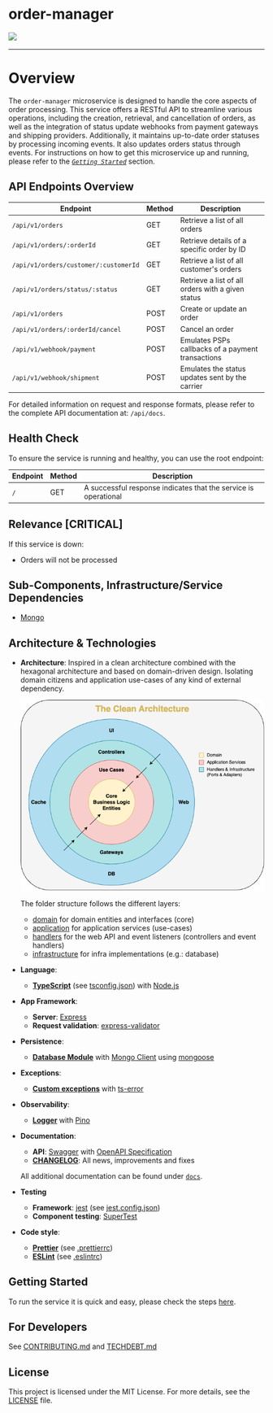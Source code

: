 # order-manager

![](https://media.giphy.com/media/3o6Mb37UkzBVPLy0fu/giphy.gif)

---

# Overview

The `order-manager` microservice is designed to handle the core aspects of order processing. This service offers a RESTful API to streamline various operations, including the creation, retrieval, and cancellation of orders, as well as the integration of status update webhooks from payment gateways and shipping providers. Additionally, it maintains up-to-date order statuses by processing incoming events. It also updates orders status through events. For instructions on how to get this microservice up and running, please refer to the [_`Getting Started`_](#getting-started) section.

## API Endpoints Overview

| Endpoint                              | Method | Description                                       |
| ------------------------------------- | ------ | ------------------------------------------------- |
| `/api/v1/orders`                      | GET    | Retrieve a list of all orders                     |
| `/api/v1/orders/:orderId`             | GET    | Retrieve details of a specific order by ID        |
| `/api/v1/orders/customer/:customerId` | GET    | Retrieve a list of all customer's orders          |
| `/api/v1/orders/status/:status`       | GET    | Retrieve a list of all orders with a given status |
| `/api/v1/orders`                      | POST   | Create or update an order                         |
| `/api/v1/orders/:orderId/cancel`      | POST   | Cancel an order                                   |
| `/api/v1/webhook/payment`             | POST   | Emulates PSPs callbacks of a payment transactions |
| `/api/v1/webhook/shipment`            | POST   | Emulates the status updates sent by the carrier   |

For detailed information on request and response formats, please refer to the complete API documentation at: `/api/docs`.

## Health Check

To ensure the service is running and healthy, you can use the root endpoint:

| Endpoint | Method | Description                                                     |
| -------- | ------ | --------------------------------------------------------------- |
| `/`      | GET    | A successful response indicates that the service is operational |

## Relevance [CRITICAL]

If this service is down:

- Orders will not be processed

## Sub-Components, Infrastructure/Service Dependencies

- [Mongo](https://www.mongodb.com/atlas/database)

## Architecture & Technologies

- **Architecture**: Inspired in a clean architecture combined with the hexagonal architecture and based on domain-driven design. Isolating domain citizens and application use-cases of any kind of external dependency.

  ![](./docs/assets/clean-architecture-diagram.drawio.png)

  The folder structure follows the different layers:

  - [domain](./src/domain) for domain entities and interfaces (core)
  - [application](./src/application/) for application services (use-cases)
  - [handlers](./src/handlers) for the web API and event listeners (controllers and event handlers)
  - [infrastructure](./src/infrastructure) for infra implementations (e.g.: database)

- **Language**:

  - [**TypeScript**](https://www.typescriptlang.org/) (see [tsconfig.json](./tsconfig.json)) with [Node.js](https://nodejs.dev/)

- **App Framework**:

  - **Server**: [Express](https://expressjs.com/)
  - **Request validation**: [express-validator](https://express-validator.github.io/docs/)

- **Persistence**:

  - [**Database Module**](./src/infrastructure/db/database.module.ts) with [Mongo Client](./src/infrastructure/db/mongo/mongo-client.ts) using [mongoose](https://mongoosejs.com/)

- **Exceptions**:

  - [**Custom exceptions**](./src/domain/exceptions/) with [ts-error](https://github.com/gfmio/ts-error)

- **Observability**:

  - [**Logger**](./src/logger.module.ts) with [Pino](https://getpino.io/#/)

- **Documentation**:

  - **API**: [Swagger](https://swagger.io/) with [OpenAPI Specification](https://spec.openapis.org/oas/v3.1.0)
  - [**CHANGELOG**](./docs/CHANGELOG.md): All news, improvements and fixes

  All additional documentation can be found under [`docs`](./docs/).

- **Testing**

  - **Framework**: [jest](https://jestjs.io/) (see [jest.config.json](./jest.config.json))
  - **Component testing**: [SuperTest](https://github.com/visionmedia/supertest#readme)

- **Code style**:

  - [**Prettier**](https://prettier.io/) (see [.prettierrc](./.prettierrc))
  - [**ESLint**](https://eslint.org/) (see [.eslintrc](./.eslintrc))

## Getting Started

To run the service it is quick and easy, please check the steps [here](./docs/GETTING-STARTED.md).

## For Developers

See [CONTRIBUTING.md](./docs/CONTRIBUTING.md) and [TECHDEBT.md](./docs/TECHDEBT.md)

## License

This project is licensed under the MIT License. For more details, see the [LICENSE](./LICENSE) file.
